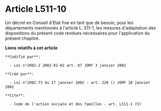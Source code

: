 # Article L511-10

Un décret en Conseil d'Etat fixe en tant que de besoin, pour les départements mentionnés à l'article L. 511-1, les mesures
d'adaptation des dispositions du présent code rendues nécessaires pour l'application du présent chapitre.

**Liens relatifs à cet article**

	**Codifié par**:

	  - Loi n°2002-2 2002-01-02 art. 87 JORF 3 janvier 2002

	**Créé par**:

	  - Loi n°2002-73 du 17 janvier 2002 - art. 220 () JORF 18 janvier 2002

	**Cite**:

	  - Code de l'action sociale et des familles - art. L511-1 (V)
